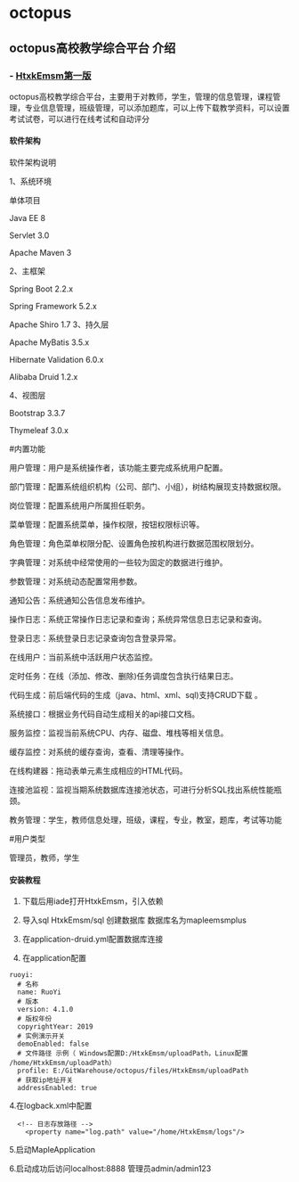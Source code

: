 # octopus

## octopus高校教学综合平台 介绍
###  - [HtxkEmsm第一版](https://github.com/hongmaple/HtxkEmsm "HtxkEmsm第一版")
octopus高校教学综合平台，主要用于对教师，学生，管理的信息管理，课程管理，专业信息管理，班级管理，可以添加题库，可以上传下载教学资料，可以设置考试试卷，可以进行在线考试和自动评分

#### 软件架构

软件架构说明

1、系统环境

单体项目

Java EE 8

Servlet 3.0

Apache Maven 3

2、主框架

Spring Boot 2.2.x

Spring Framework 5.2.x

Apache Shiro 1.7
3、持久层

Apache MyBatis 3.5.x

Hibernate Validation 6.0.x

Alibaba Druid 1.2.x

4、视图层

Bootstrap 3.3.7

Thymeleaf 3.0.x

#内置功能

用户管理：用户是系统操作者，该功能主要完成系统用户配置。

部门管理：配置系统组织机构（公司、部门、小组），树结构展现支持数据权限。

岗位管理：配置系统用户所属担任职务。

菜单管理：配置系统菜单，操作权限，按钮权限标识等。

角色管理：角色菜单权限分配、设置角色按机构进行数据范围权限划分。

字典管理：对系统中经常使用的一些较为固定的数据进行维护。

参数管理：对系统动态配置常用参数。

通知公告：系统通知公告信息发布维护。

操作日志：系统正常操作日志记录和查询；系统异常信息日志记录和查询。

登录日志：系统登录日志记录查询包含登录异常。

在线用户：当前系统中活跃用户状态监控。

定时任务：在线（添加、修改、删除)任务调度包含执行结果日志。

代码生成：前后端代码的生成（java、html、xml、sql)支持CRUD下载 。

系统接口：根据业务代码自动生成相关的api接口文档。

服务监控：监视当前系统CPU、内存、磁盘、堆栈等相关信息。

缓存监控：对系统的缓存查询，查看、清理等操作。

在线构建器：拖动表单元素生成相应的HTML代码。

连接池监视：监视当期系统数据库连接池状态，可进行分析SQL找出系统性能瓶颈。

教务管理：学生，教师信息处理，班级，课程，专业，教室，题库，考试等功能

#用户类型

管理员，教师，学生

#### 安装教程

1.  下载后用iade打开HtxkEmsm，引入依赖

2.  导入sql HtxkEmsm/sql 创建数据库 数据库名为mapleemsmplus

3.  在application-druid.yml配置数据库连接

3.  在application配置

```
ruoyi:
  # 名称
  name: RuoYi
  # 版本
  version: 4.1.0
  # 版权年份
  copyrightYear: 2019
  # 实例演示开关
  demoEnabled: false
  # 文件路径 示例（ Windows配置D:/HtxkEmsm/uploadPath，Linux配置 /home/HtxkEmsm/uploadPath）
  profile: E:/GitWarehouse/octopus/files/HtxkEmsm/uploadPath
  # 获取ip地址开关
  addressEnabled: true
```
4.在logback.xml中配置

```
  <!-- 日志存放路径 -->
    <property name="log.path" value="/home/HtxkEmsm/logs"/>
```

5.启动MapleApplication

6.启动成功后访问localhost:8888 管理员admin/admin123
